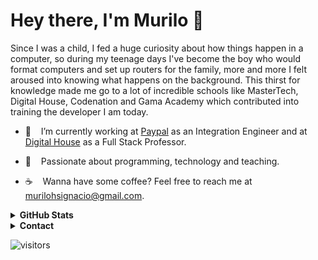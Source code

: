 # Hey there, I'm Murilo 👋

Since I was a child, I fed a huge curiosity about how things happen in a computer, so during my teenage days I've become the boy who would format computers and set up routers for the family, more and more I felt aroused into knowing what happens on the background. This thirst for knowledge made me go to a lot of incredible schools like MasterTech, Digital House, Codenation and Gama Academy which contributed into training the developer I am today.

- 🔭    I’m currently working at [Paypal](https://github.com/paypal) as an Integration Engineer and at [Digital House](https://github.com/DigitalHouseBrasil) as a Full Stack Professor.

- :rocket:    Passionate about programming, technology and teaching. 

- :coffee:    Wanna have some coffee? Feel free to reach me at murilohsignacio@gmail.com.

<details><summary><b>GitHub Stats</b></summary>
  
  ![](https://github-readme-stats.vercel.app/api?username=muriloignaccio&show_icons=true&hide=contribs)
  ![](https://github-readme-stats.vercel.app/api/top-langs/?username=muriloignaccio&layout=compact&hide=Tcl)

</details>


<details><summary><b>Contact</b></summary>
  
  - [LinkedIn](https://www.linkedin.com/in/muriloignacio/)
  - [Instagram](https://www.instagram.com/muriloignaccio)
  - [Discord](https://discord.bio/p/murilo)
  - [Rocketseat](https://app.rocketseat.com.br/me/luizeduardomr)

</details>
  
![visitors](https://visitor-badge.glitch.me/badge?page_id=muriloignaccio.readme)
